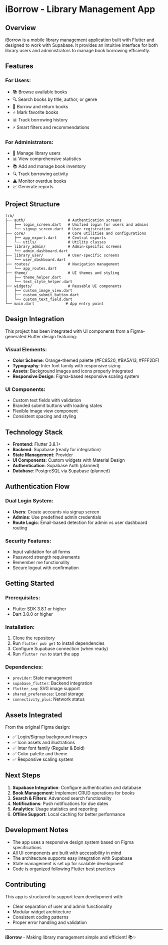 # iBorrow - Library Management App

## Overview

iBorrow is a mobile library management application built with Flutter and designed to work with Supabase. It provides an intuitive interface for both library users and administrators to manage book borrowing efficiently.

## Features

### For Users:

- 📚 Browse available books
- 🔍 Search books by title, author, or genre
- 📖 Borrow and return books
- ⭐ Mark favorite books
- 📊 Track borrowing history
- ⚡ Smart filters and recommendations

### For Administrators:

- 👥 Manage library users
- 📊 View comprehensive statistics
- 📚 Add and manage book inventory
- 🔍 Track borrowing activity
- ⚠️ Monitor overdue books
- 📈 Generate reports

## Project Structure

```
lib/
├── auth/                   # Authentication screens
│   ├── login_screen.dart   # Unified login for users and admins
│   └── signup_screen.dart  # User registration
├── core/                   # Core utilities and configurations
│   ├── app_export.dart     # Central exports
│   └── utils/              # Utility classes
├── library_admin/          # Admin-specific screens
│   └── admin_dashboard.dart
├── library_user/           # User-specific screens
│   └── user_dashboard.dart
├── routes/                 # Navigation management
│   └── app_routes.dart
├── theme/                  # UI themes and styling
│   ├── theme_helper.dart
│   └── text_style_helper.dart
├── widgets/                # Reusable UI components
│   ├── custom_image_view.dart
│   ├── custom_submit_button.dart
│   └── custom_text_field.dart
└── main.dart              # App entry point
```

## Design Integration

This project has been integrated with UI components from a Figma-generated Flutter design featuring:

### Visual Elements:

- **Color Scheme**: Orange-themed palette (#FC8520, #BA5A13, #FFF2DF)
- **Typography**: Inter font family with responsive sizing
- **Assets**: Background images and icons properly integrated
- **Responsive Design**: Figma-based responsive scaling system

### UI Components:

- Custom text fields with validation
- Branded submit buttons with loading states
- Flexible image view component
- Consistent spacing and styling

## Technology Stack

- **Frontend**: Flutter 3.8.1+
- **Backend**: Supabase (ready for integration)
- **State Management**: Provider
- **UI Components**: Custom widgets with Material Design
- **Authentication**: Supabase Auth (planned)
- **Database**: PostgreSQL via Supabase (planned)

## Authentication Flow

### Dual Login System:

- **Users**: Create accounts via signup screen
- **Admins**: Use predefined admin credentials
- **Route Logic**: Email-based detection for admin vs user dashboard routing

### Security Features:

- Input validation for all forms
- Password strength requirements
- Remember me functionality
- Secure logout with confirmation

## Getting Started

### Prerequisites:

- Flutter SDK 3.8.1 or higher
- Dart 3.0.0 or higher

### Installation:

1. Clone the repository
2. Run `flutter pub get` to install dependencies
3. Configure Supabase connection (when ready)
4. Run `flutter run` to start the app

### Dependencies:

- `provider`: State management
- `supabase_flutter`: Backend integration
- `flutter_svg`: SVG image support
- `shared_preferences`: Local storage
- `connectivity_plus`: Network status

## Assets Integrated

From the original Figma design:

- ✅ Login/Signup background images
- ✅ Icon assets and illustrations
- ✅ Inter font family (Regular & Bold)
- ✅ Color palette and theme
- ✅ Responsive scaling system

## Next Steps

1. **Supabase Integration**: Configure authentication and database
2. **Book Management**: Implement CRUD operations for books
3. **Search & Filters**: Advanced search functionality
4. **Notifications**: Push notifications for due dates
5. **Analytics**: Usage statistics and reporting
6. **Offline Support**: Local caching for better performance

## Development Notes

- The app uses a responsive design system based on Figma specifications
- All UI components are built with accessibility in mind
- The architecture supports easy integration with Supabase
- State management is set up for scalable development
- Code is organized following Flutter best practices

## Contributing

This app is structured to support team development with:

- Clear separation of user and admin functionality
- Modular widget architecture
- Consistent coding patterns
- Proper error handling and validation

---

**iBorrow** - Making library management simple and efficient! 📚✨
